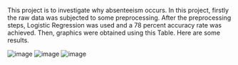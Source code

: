 This project is to investigate why absenteeism occurs. In this project, firstly the raw data was subjected to some preprocessing. After the preprocessing steps, Logistic Regression was used and a 78 percent accuracy rate was achieved. Then, graphics were obtained using this Table. Here are some results.

![image](https://github.com/ruvsena/Absenteeism_Case_Study/assets/96788284/ccca2728-4eac-4ea7-958f-b88f2b3d3852)
![image](https://github.com/ruvsena/Absenteeism_Case_Study/assets/96788284/e886bb85-8237-4ac6-9049-b3aa9feba12b)
![image](https://github.com/ruvsena/Absenteeism_Case_Study/assets/96788284/43a3f696-34a3-46f1-b147-eaa644b22145)
